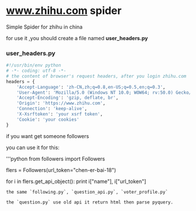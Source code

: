 # www.zhihu.com spider

Simple Spider for zhihu in china

for use it ,you should create a file named **user_headers.py**

### user_headers.py

```python
#!/usr/bin/env python
# -*- coding: utf-8 -*-
# the content of browser's request headers, after you login zhihu.com
headers = {
    'Accept-Language': 'zh-CN,zh;q=0.8,en-US;q=0.5,en;q=0.3',
    'User-Agent': 'Mozilla/5.0 (Windows NT 10.0; WOW64; rv:50.0) Gecko/20100101 Firefox/50.0',
    'Accept-Encoding': 'gzip, deflate, br',
    'Origin': 'https://www.zhihu.com',
    'Connection': 'keep-alive',
    'X-Xsrftoken': 'your xsrf token',
    'Cookie': 'your cookies'
}
```

if you want get someone followers

you can use it for this:

'''python
from followers import Followers

flers = Followers(url_token="chen-er-bai-18")

for i in flers.get_api_object():
    print i["name"], i["url_token"]
```
the same `following.py`, `question_api.py`, `voter_profile.py`

the `question.py` use old api it return html then parse pyquery.